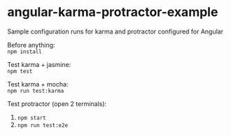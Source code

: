 # angular-karma-protractor-example
Sample configuration runs for karma and protractor configured for Angular

Before anything:  
`npm install`

Test karma + jasmine:   
`npm test`

Test karma + mocha:   
`npm run test:karma`

Test protractor (open 2 terminals):
1. `npm start`
2. `npm run test:e2e`
